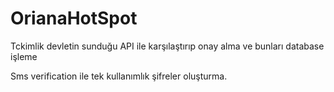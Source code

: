 # OrianaHotSpot

Tckimlik devletin sunduğu API ile karşılaştırıp onay alma ve bunları database işleme 

Sms verification ile tek kullanımlık şifreler oluşturma. 
